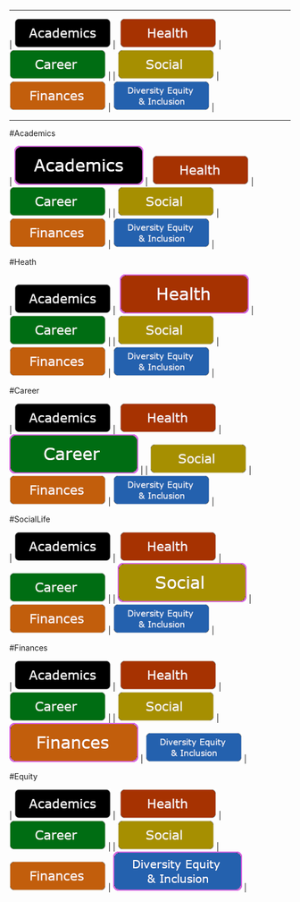 

--------------


|<img  alt="" src="">  [![Academics](./images/Buttons/Academics.png)](https://raywoo32.github.io/raywoo32.github.io-waterloo-resources/subpages/academics.html) |  <img  alt="" src=""> [![Health ](./images/Buttons/Health.png)](https://raywoo32.github.io/raywoo32.github.io-waterloo-resources/subpages/health.html) |<img  alt="" src=""> [![Career](./images/Buttons/Career.png)](https://raywoo32.github.io/raywoo32.github.io-waterloo-resources/subpages/career.html) |
|<img  alt="" src=""> [![Social Life](./images/Buttons/Social.png)](https://raywoo32.github.io/raywoo32.github.io-waterloo-resources/subpages/social.html) |  <img  alt="" src=""> [![Finances](./images/Buttons/Finances.png)](https://raywoo32.github.io/raywoo32.github.io-waterloo-resources/subpages/finaces.html) |<img alt="" src=""> [![Human Rights, Equity and Inclusion](./images/Buttons/equity.png)](https://raywoo32.github.io/raywoo32.github.io-waterloo-resources/subpages/equity.html) |


--------------

#Academics

|<img  alt="" src="">  [![Academics](./images/Buttons/selected/Academics.png)](https://raywoo32.github.io/raywoo32.github.io-waterloo-resources/subpages/academics.html) |  <img  alt="" src=""> [![Health ](./images/Buttons/Health.png)](https://raywoo32.github.io/raywoo32.github.io-waterloo-resources/subpages/health.html) |<img  alt="" src=""> [![Career](./images/Buttons/Career.png)](https://raywoo32.github.io/raywoo32.github.io-waterloo-resources/subpages/career.html) |
|<img  alt="" src=""> [![Social Life](./images/Buttons/Social.png)](https://raywoo32.github.io/raywoo32.github.io-waterloo-resources/subpages/social.html) |  <img  alt="" src=""> [![Finances](./images/Buttons/Finances.png)](https://raywoo32.github.io/raywoo32.github.io-waterloo-resources/subpages/finaces.html) |<img alt="" src=""> [![Human Rights, Equity and Inclusion](./images/Buttons/equity.png)](https://raywoo32.github.io/raywoo32.github.io-waterloo-resources/subpages/equity.html) |



#Heath

|<img  alt="" src="">  [![Academics](./images/Buttons/Academics.png)](https://raywoo32.github.io/raywoo32.github.io-waterloo-resources/subpages/academics.html) |  <img  alt="" src=""> [![Health ](./images/Buttons/selected/Health.png)](https://raywoo32.github.io/raywoo32.github.io-waterloo-resources/subpages/health.html) |<img  alt="" src=""> [![Career](./images/Buttons/Career.png)](https://raywoo32.github.io/raywoo32.github.io-waterloo-resources/subpages/career.html) |
|<img  alt="" src=""> [![Social Life](./images/Buttons/Social.png)](https://raywoo32.github.io/raywoo32.github.io-waterloo-resources/subpages/social.html) |  <img  alt="" src=""> [![Finances](./images/Buttons/Finances.png)](https://raywoo32.github.io/raywoo32.github.io-waterloo-resources/subpages/finaces.html) |<img alt="" src=""> [![Human Rights, Equity and Inclusion](./images/Buttons/equity.png)](https://raywoo32.github.io/raywoo32.github.io-waterloo-resources/subpages/equity.html) |



#Career

|<img  alt="" src="">  [![Academics](./images/Buttons/Academics.png)](https://raywoo32.github.io/raywoo32.github.io-waterloo-resources/subpages/academics.html) |  <img  alt="" src=""> [![Health ](./images/Buttons/Health.png)](https://raywoo32.github.io/raywoo32.github.io-waterloo-resources/subpages/health.html) |<img  alt="" src=""> [![Career](./images/Buttons/selected/Career.png)](https://raywoo32.github.io/raywoo32.github.io-waterloo-resources/subpages/career.html) |
|<img  alt="" src=""> [![Social Life](./images/Buttons/Social.png)](https://raywoo32.github.io/raywoo32.github.io-waterloo-resources/subpages/social.html) |  <img  alt="" src=""> [![Finances](./images/Buttons/Finances.png)](https://raywoo32.github.io/raywoo32.github.io-waterloo-resources/subpages/finaces.html) |<img alt="" src=""> [![Human Rights, Equity and Inclusion](./images/Buttons/equity.png)](https://raywoo32.github.io/raywoo32.github.io-waterloo-resources/subpages/equity.html) |


#SocialLife

|<img  alt="" src="">  [![Academics](./images/Buttons/Academics.png)](https://raywoo32.github.io/raywoo32.github.io-waterloo-resources/subpages/academics.html) |  <img  alt="" src=""> [![Health ](./images/Buttons/Health.png)](https://raywoo32.github.io/raywoo32.github.io-waterloo-resources/subpages/health.html) |<img  alt="" src=""> [![Career](./images/Buttons/Career.png)](https://raywoo32.github.io/raywoo32.github.io-waterloo-resources/subpages/career.html) |
|<img  alt="" src=""> [![Social Life](./images/Buttons/selected/Social.png)](https://raywoo32.github.io/raywoo32.github.io-waterloo-resources/subpages/social.html) |  <img  alt="" src=""> [![Finances](./images/Buttons/Finances.png)](https://raywoo32.github.io/raywoo32.github.io-waterloo-resources/subpages/finaces.html) |<img alt="" src=""> [![Human Rights, Equity and Inclusion](./images/Buttons/equity.png)](https://raywoo32.github.io/raywoo32.github.io-waterloo-resources/subpages/equity.html) |



#Finances

|<img  alt="" src="">  [![Academics](./images/Buttons/Academics.png)](https://raywoo32.github.io/raywoo32.github.io-waterloo-resources/subpages/academics.html) |  <img  alt="" src=""> [![Health ](./images/Buttons/Health.png)](https://raywoo32.github.io/raywoo32.github.io-waterloo-resources/subpages/health.html) |<img  alt="" src=""> [![Career](./images/Buttons/Career.png)](https://raywoo32.github.io/raywoo32.github.io-waterloo-resources/subpages/career.html) |
|<img  alt="" src=""> [![Social Life](./images/Buttons/Social.png)](https://raywoo32.github.io/raywoo32.github.io-waterloo-resources/subpages/social.html) |  <img  alt="" src=""> [![Finances](./images/Buttons/selected/Finances.png)](https://raywoo32.github.io/raywoo32.github.io-waterloo-resources/subpages/finaces.html) |<img alt="" src=""> [![Human Rights, Equity and Inclusion](./images/Buttons/equity.png)](https://raywoo32.github.io/raywoo32.github.io-waterloo-resources/subpages/equity.html) |



#Equity 

|<img  alt="" src="">  [![Academics](./images/Buttons/Academics.png)](https://raywoo32.github.io/raywoo32.github.io-waterloo-resources/subpages/academics.html) |  <img  alt="" src=""> [![Health ](./images/Buttons/Health.png)](https://raywoo32.github.io/raywoo32.github.io-waterloo-resources/subpages/health.html) |<img  alt="" src=""> [![Career](./images/Buttons/Career.png)](https://raywoo32.github.io/raywoo32.github.io-waterloo-resources/subpages/career.html) |
|<img  alt="" src=""> [![Social Life](./images/Buttons/Social.png)](https://raywoo32.github.io/raywoo32.github.io-waterloo-resources/subpages/social.html) |  <img  alt="" src=""> [![Finances](./images/Buttons/Finances.png)](https://raywoo32.github.io/raywoo32.github.io-waterloo-resources/subpages/finaces.html) |<img alt="" src=""> [![Human Rights, Equity and Inclusion](./images/Buttons/selected/equity.png)](https://raywoo32.github.io/raywoo32.github.io-waterloo-resources/subpages/equity.html) |



